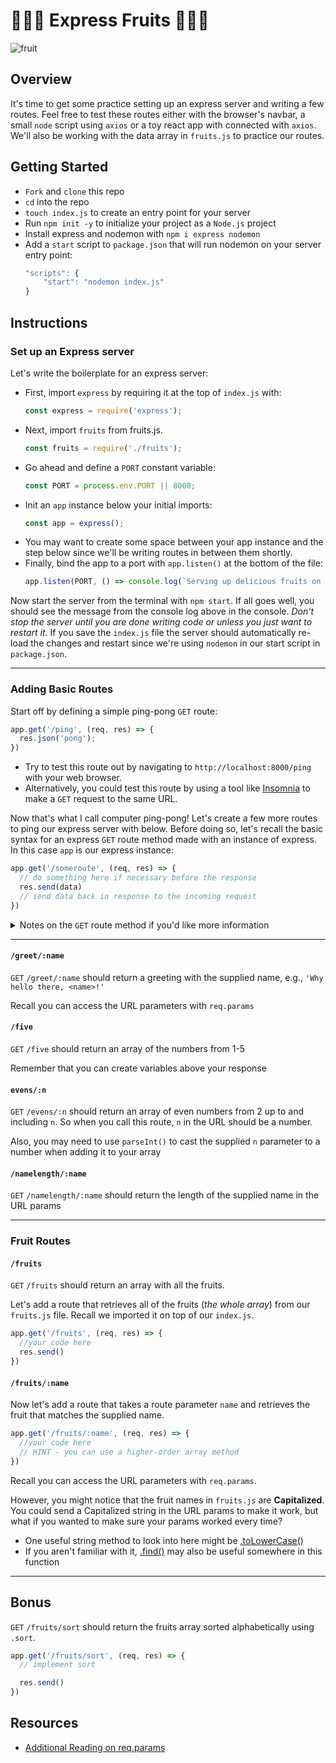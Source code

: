 # 🍍🍇🍐 Express Fruits 🍓🍌🥭

![fruit](https://s3.amazonaws.com/secretsaucefiles/photos/images/000/104/044/large/fruit-dancing-gif.gif?1485312342)

## Overview

It's time to get some practice setting up an express server and writing a few routes.  Feel free to test these routes either with the browser's navbar, a small `node` script using `axios` or a toy react app with connected with `axios`. We'll also be working with the data array in `fruits.js` to practice our routes.

## Getting Started

- `Fork` and `clone` this repo
- `cd` into the repo
- `touch index.js` to create an entry point for your server
- Run `npm init -y` to initialize your project as a `Node.js` project
- Install express and nodemon with `npm i express nodemon`
- Add a `start` script to `package.json` that will run nodemon on your server entry point:
	```js
	"scripts": {
		"start": "nodemon index.js"
	}
	```

## Instructions
### Set up an Express server

Let's write the boilerplate for an express server:

- First, import `express` by requiring it at the top of `index.js` with:
	```js
	const express = require('express');
	```
- Next, import `fruits` from fruits.js. 
	```js
	const fruits = require('./fruits');
	```
- Go ahead and define a `PORT` constant variable: 
	```js
	const PORT = process.env.PORT || 8000;
	```
- Init an `app` instance below your initial imports:
	```js
	const app = express();
	```
- You may want to create some space between your app instance and the step below since we'll be writing routes in between them shortly.
- Finally, bind the app to a port with `app.listen()` at the bottom of the file:
	```js
	app.listen(PORT, () => console.log(`Serving up delicious fruits on port ${PORT} 🍒`))
	```

Now start the server from the terminal with `npm start`. If all goes well, you should see the message from the console log above in the console.  _Don't stop the server until you are done writing code or unless you just want to restart it._ If you save the `index.js` file the server should automatically re-load the changes and restart since we're using `nodemon` in our start script in `package.json`.

___
### Adding Basic Routes

Start off by defining a simple ping-pong `GET` route:

```js
app.get('/ping', (req, res) => {
  res.json('pong');
})
```

- Try to test this route out by navigating to `http://localhost:8000/ping` with your web browser.
- Alternatively, you could test this route by using a tool like [Insomnia](https://insomnia.rest/) to make a `GET` request to the same URL.

Now that's what I call computer ping-pong! Let's create a few more routes to ping our express server with below. Before doing so, let's recall the basic syntax for an express `GET` route method made with an instance of express. In this case `app` is our express instance:

```js
app.get('/someroute', (req, res) => {
  // do something here if necessary before the response
  res.send(data)
  // send data back in response to the incoming request
})
```
<details><summary>Notes on the <code>GET</code> route method if you'd like more information</summary>
  
  <br />
  
  Routes are the first argument of the `.get()` method
  - Routes are _**always**_ `strings` denoting URL parameters 
  
	  ```js
	  // The route of a GET request method
	  app.get('/someroute', // callback here
	  ```
	  
  The `.get()` method requires a callback function as its second argument. In the arguments for this callback function, we'll always pass the Request followed by the Response object, typically with `(req, res)` for shorthand.
  
  - Inside the callback, we'll typically send some sort of `responseData` (_strings, arrays, objects, booleans, numbers_) related to the incoming request with the response object's `.send()` method
  
  	```js
	// The callback function within a GET request method
	(req, res) => {
	  res.send(responseData)
	}
	```
	
  - Now, putting it all together:
	  
	  ```js
	  app.get('/someroute', (req, res) => {
	    res.send(responseData)
	  })
	  ```
	
</details>

___
#### `/greet/:name`
`GET` `/greet/:name` should return a greeting with the supplied name, e.g., `'Why hello there, <name>!'`

Recall you can access the URL parameters with `req.params`


#### `/five`
`GET` `/five` should return an array of the numbers from 1-5

Remember that you can create variables above your response


#### `evens/:n`
`GET` `/evens/:n` should return an array of even numbers from 2 up to and including `n`.  So when you call this route, `n` in the URL should be a number.

Also, you may need to use `parseInt()` to cast the supplied `n` parameter to a number when adding it to your array


#### `/namelength/:name`
`GET` `/namelength/:name` should return the length of the supplied name in the URL params

___
### Fruit Routes
#### `/fruits`

`GET` `/fruits` should return an array with all the fruits.

Let's add a route that retrieves all of the fruits (_the whole array_) from our `fruits.js` file. Recall we imported it on top of our `index.js`.

```js
app.get('/fruits', (req, res) => {
  //your code here 
  res.send()
})
```


#### `/fruits/:name`

Now let's add a route that takes a route parameter `name` and retrieves the fruit that matches the supplied name. 
```js
app.get('/fruits/:name', (req, res) => {
  //your code here
  // HINT - you can use a higher-order array method 
})
```

Recall you can access the URL parameters with `req.params`.

However, you might notice that the fruit names in `fruits.js` are **Capitalized**. You could send a Capitalized string in the URL params to make it work, but what if you wanted to make sure your params worked every time?
- One useful string method to look into here might be [.toLowerCase()](https://developer.mozilla.org/en-US/docs/Web/JavaScript/Reference/Global_Objects/String/toLowerCase)
- If you aren't familiar with it, [.find()](https://developer.mozilla.org/en-US/docs/Web/JavaScript/Reference/Global_Objects/Array/find) may also be useful somewhere in this function

___
## Bonus 

`GET` `/fruits/sort` should return the fruits array sorted alphabetically using `.sort`. 

```js
app.get('/fruits/sort', (req, res) => {
  // implement sort

  res.send()
})
```


## Resources
- [Additional Reading on req.params](https://coursework.vschool.io/express-params-and-query/)



